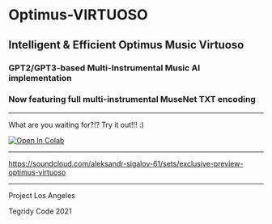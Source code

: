 # Optimus-VIRTUOSO

## Intelligent &amp; Efficient Optimus Music Virtuoso

### GPT2/GPT3-based Multi-Instrumental Music AI implementation

### Now featuring full multi-instrumental MuseNet TXT encoding 

***

What are you waiting for?!? Try it out!!! :)

[![Open In Colab][colab-badge]][colab-notebook]

[colab-notebook]: <https://colab.research.google.com/github/asigalov61/Optimus-VIRTUOSO/blob/main/Optimus_VIRTUOSO.ipynb>
[colab-badge]: <https://colab.research.google.com/assets/colab-badge.svg>
***

https://soundcloud.com/aleksandr-sigalov-61/sets/exclusive-preview-optimus-virtuoso

***

Project Los Angeles

Tegridy Code 2021
